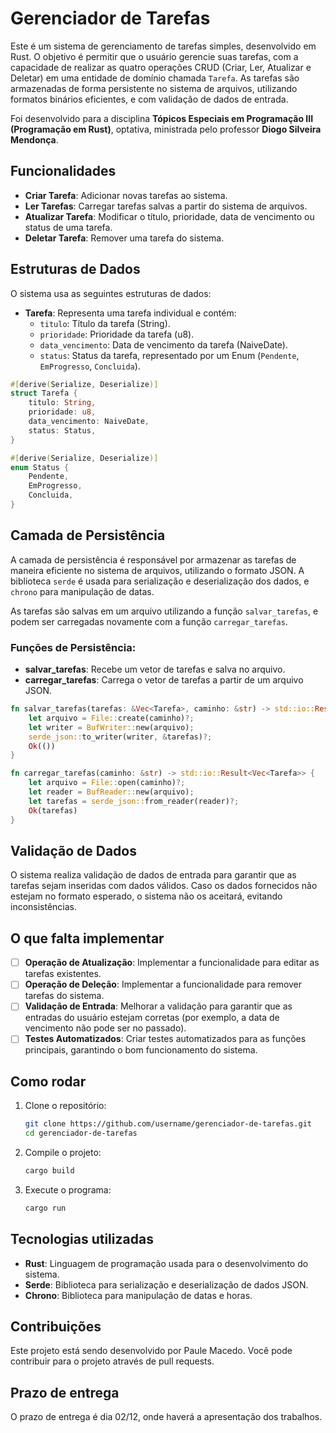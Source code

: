 # Gerenciador de Tarefas

Este é um sistema de gerenciamento de tarefas simples, desenvolvido em Rust. O objetivo é permitir que o usuário gerencie suas tarefas, com a capacidade de realizar as quatro operações CRUD (Criar, Ler, Atualizar e Deletar) em uma entidade de domínio chamada `Tarefa`. As tarefas são armazenadas de forma persistente no sistema de arquivos, utilizando formatos binários eficientes, e com validação de dados de entrada.

Foi desenvolvido para a disciplina **Tópicos Especiais em Programação III (Programação em Rust)**, optativa, ministrada pelo professor **Diogo Silveira Mendonça**.

## Funcionalidades

- **Criar Tarefa**: Adicionar novas tarefas ao sistema.
- **Ler Tarefas**: Carregar tarefas salvas a partir do sistema de arquivos.
- **Atualizar Tarefa**: Modificar o título, prioridade, data de vencimento ou status de uma tarefa.
- **Deletar Tarefa**: Remover uma tarefa do sistema.

## Estruturas de Dados

O sistema usa as seguintes estruturas de dados:

- **Tarefa**: Representa uma tarefa individual e contém:
  - `titulo`: Título da tarefa (String).
  - `prioridade`: Prioridade da tarefa (u8).
  - `data_vencimento`: Data de vencimento da tarefa (NaiveDate).
  - `status`: Status da tarefa, representado por um Enum (`Pendente`, `EmProgresso`, `Concluida`).
  
```rust
#[derive(Serialize, Deserialize)]
struct Tarefa {
    titulo: String,
    prioridade: u8,
    data_vencimento: NaiveDate,
    status: Status,
}

#[derive(Serialize, Deserialize)]
enum Status {
    Pendente,
    EmProgresso,
    Concluida,
}
```

## Camada de Persistência

A camada de persistência é responsável por armazenar as tarefas de maneira eficiente no sistema de arquivos, utilizando o formato JSON. A biblioteca `serde` é usada para serialização e deserialização dos dados, e `chrono` para manipulação de datas.

As tarefas são salvas em um arquivo utilizando a função `salvar_tarefas`, e podem ser carregadas novamente com a função `carregar_tarefas`.

### Funções de Persistência:

- **salvar_tarefas**: Recebe um vetor de tarefas e salva no arquivo.
- **carregar_tarefas**: Carrega o vetor de tarefas a partir de um arquivo JSON.

```rust
fn salvar_tarefas(tarefas: &Vec<Tarefa>, caminho: &str) -> std::io::Result<()> {
    let arquivo = File::create(caminho)?;
    let writer = BufWriter::new(arquivo);
    serde_json::to_writer(writer, &tarefas)?;
    Ok(())
}

fn carregar_tarefas(caminho: &str) -> std::io::Result<Vec<Tarefa>> {
    let arquivo = File::open(caminho)?;
    let reader = BufReader::new(arquivo);
    let tarefas = serde_json::from_reader(reader)?;
    Ok(tarefas)
}
```

## Validação de Dados

O sistema realiza validação de dados de entrada para garantir que as tarefas sejam inseridas com dados válidos. Caso os dados fornecidos não estejam no formato esperado, o sistema não os aceitará, evitando inconsistências.

## O que falta implementar
- [ ] **Operação de Atualização**: Implementar a funcionalidade para editar as tarefas existentes.
- [ ] **Operação de Deleção**: Implementar a funcionalidade para remover tarefas do sistema.
- [ ] **Validação de Entrada**: Melhorar a validação para garantir que as entradas do usuário estejam corretas (por exemplo, a data de vencimento não pode ser no passado).
- [ ] **Testes Automatizados**: Criar testes automatizados para as funções principais, garantindo o bom funcionamento do sistema.

## Como rodar

1. Clone o repositório:
   ```bash
   git clone https://github.com/username/gerenciador-de-tarefas.git
   cd gerenciador-de-tarefas
   ```

2. Compile o projeto:
   ```bash
   cargo build
   ```

3. Execute o programa:
   ```bash
   cargo run
   ```

## Tecnologias utilizadas

- **Rust**: Linguagem de programação usada para o desenvolvimento do sistema.
- **Serde**: Biblioteca para serialização e deserialização de dados JSON.
- **Chrono**: Biblioteca para manipulação de datas e horas.

## Contribuições

Este projeto está sendo desenvolvido por Paule Macedo. Você pode contribuir para o projeto através de pull requests.

## Prazo de entrega

O prazo de entrega é dia 02/12, onde haverá a apresentação dos trabalhos.



